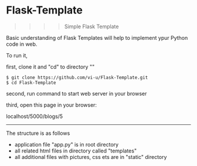 # Flask-Template
>>>>    Simple Flask Template

Basic understanding of Flask Templates will help to implement ypur Python code in web.


To run it, 

first, clone it and "cd" to directory ""

    $ git clone https://github.com/vi-u/Flask-Template.git
    $ cd Flask-Template
    
    
second, run command to start web server in your browser

third, open this page in your browser:

localhost/5000/blogs/5

*****


The structure is as follows 
* application file "app.py" is in root directory
* all related html files in directory called "templates"
* all additional files with pictures, css ets are in "static" directory

